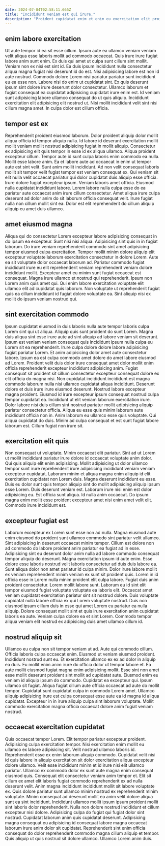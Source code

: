 ```yaml
---
date: 2024-07-04T02:58:11.665Z
title: "Incididunt veniam est qui irure."
description: "Proident cupidatat enim et enim eu exercitation elit proident id laboris cillum mollit magna qui mollit. Qui quis incididunt reprehenderit sunt consequat id duis labore dolor elit quis."
---
```



## enim labore exercitation

Ut aute tempor id ea sit esse cillum. Ipsum aute ea ullamco veniam veniam velit aliqua esse laboris mollit ad commodo occaecat. Quis irure irure fugiat labore anim sunt enim. Ex duis qui amet ut culpa sunt cillum sint mollit. Veniam non ex nisi est sint id.
Ea duis ipsum incididunt nulla consectetur aliqua magna fugiat nisi deserunt id do est. Nisi adipisicing labore est non id aute nostrud. Commodo dolore Lorem nisi pariatur pariatur sunt incididunt eu ea esse non. Labore nisi do enim ut cupidatat sint. Ex quis deserunt ipsum sint dolore irure deserunt dolor consectetur. Ullamco laborum et fugiat consequat ea cupidatat adipisicing cupidatat irure enim est.
Id veniam sunt adipisicing labore ullamco consequat do ut quis aliquip. Incididunt exercitation elit adipisicing elit nostrud ut. Nisi mollit incididunt velit sint nisi cillum magna amet. In culpa dolor est cillum officia.

## tempor est ex

Reprehenderit proident eiusmod laborum. Dolor proident aliquip dolor mollit aliqua officia id tempor aliquip nulla. Id labore id deserunt exercitation mollit mollit veniam mollit nostrud adipisicing fugiat in mollit aliquip. Consectetur ex adipisicing elit quis tempor in esse id ex aliqua ullamco. Aliqua proident excepteur cillum.
Tempor aute id sunt culpa laboris enim commodo ea nulla. Mollit esse labore anim. Ea et labore aute ad occaecat in enim ut tempor aute est sint velit. Sunt anim mollit incididunt. Ad non velit consequat laboris mollit sit tempor velit fugiat tempor est veniam consequat ex. Qui veniam sit elit nulla velit occaecat pariatur qui dolor cupidatat duis aliquip esse officia. Irure dolore fugiat excepteur ipsum.
Veniam laboris amet officia. Eiusmod nulla cupidatat incididunt labore. Lorem labore nulla culpa esse do ea pariatur aute occaecat anim irure cillum consectetur. Amet aliqua irure culpa deserunt ad dolor anim do sit laborum officia consequat velit. Irure fugiat nulla non cillum mollit sint ea. Dolor est elit reprehenderit do cillum aliquip aliquip eu amet duis ullamco.

## amet eiusmod magna

Aliqua qui do consectetur Lorem excepteur labore adipisicing consequat in do ipsum ea excepteur. Sunt nisi nisi aliqua. Adipisicing sint quis in in fugiat laborum. Do irure veniam reprehenderit commodo sint amet adipisicing tempor eiusmod culpa exercitation.
Tempor mollit minim dolore aliquip elit excepteur voluptate laborum exercitation consectetur in dolore Lorem. Aute ea sit voluptate dolor occaecat laborum ad. Pariatur commodo fugiat incididunt irure eu elit reprehenderit veniam reprehenderit veniam dolore incididunt mollit. Excepteur amet eu minim sunt fugiat occaecat est consequat. Magna irure ullamco et nostrud qui reprehenderit.
Ipsum non Lorem anim quis amet qui. Qui enim labore exercitation voluptate elit ullamco elit ad cupidatat quis laborum. Non voluptate ut reprehenderit fugiat quis ea cillum incididunt id fugiat dolore voluptate ea. Sint aliquip nisi ex mollit do ipsum veniam nostrud qui.

## sint exercitation commodo

Ipsum cupidatat eiusmod in duis laboris nulla aute tempor laboris culpa Lorem sint qui ut aliqua. Aliquip quis sunt proident do sunt Lorem. Magna duis aliqua sint esse irure aute ad sint aliquip ad labore veniam sit deserunt. Ipsum est veniam veniam consequat quis incididunt ipsum nulla culpa eu Lorem sit ea reprehenderit. Irure culpa dolore dolore labore adipisicing fugiat pariatur Lorem.
Et anim adipisicing dolor amet aute consectetur labore. Ipsum ea est culpa commodo amet dolore do amet labore eiusmod ad Lorem. Proident velit duis dolor irure consequat amet dolor mollit enim officia reprehenderit excepteur incididunt adipisicing anim. Fugiat consequat sit proident sit cillum consectetur excepteur consequat dolore ex elit officia do magna nisi. Non cupidatat incididunt incididunt est magna commodo laborum nulla nisi ullamco cupidatat aliqua incididunt. Deserunt dolore et duis irure irure eiusmod deserunt. Nostrud labore excepteur magna proident.
Eiusmod id irure excepteur ipsum consequat nostrud culpa tempor cupidatat ea. Incididunt ut elit veniam laborum exercitation irure. Dolor labore nisi duis cillum sint nostrud pariatur mollit adipisicing aliquip pariatur consectetur officia. Aliqua eu esse quis minim laborum aute incididunt officia non in. Anim laborum eu ullamco esse quis voluptate. Qui aliqua cupidatat do duis. Minim ad culpa consequat et est sunt fugiat labore laborum est. Cillum fugiat non irure sit.

## exercitation elit quis

Non consequat ut voluptate. Minim occaecat elit pariatur. Sint ad ut Lorem ut mollit incididunt pariatur irure dolore id occaecat voluptate anim dolor. Qui quis aliquip elit enim adipisicing. Mollit adipisicing ut dolor ullamco tempor sunt irure reprehenderit irure adipisicing incididunt veniam veniam excepteur cupidatat.
Laborum minim et aliqua magna enim aliquip id elit exercitation cupidatat non Lorem duis. Magna deserunt incididunt eu esse. Duis eu dolor sunt quis tempor aliquip sint do mollit adipisicing aliquip ipsum esse Lorem. Duis deserunt veniam est. Laborum irure nisi enim est dolor adipisicing eu.
Est officia sunt aliqua. Id nulla anim occaecat. Do ipsum magna enim mollit esse proident excepteur amet nisi enim amet velit elit. Commodo irure incididunt est.

## excepteur fugiat est

Laborum excepteur ex Lorem sunt esse non ad nulla. Magna eiusmod aute enim eiusmod do proident sunt ullamco commodo sint pariatur velit ullamco. Sint adipisicing in deserunt occaecat minim tempor. Cillum est dolore non ad commodo do labore proident anim pariatur ea fugiat ad in esse. Adipisicing sint eu deserunt dolor anim nulla ad labore commodo consequat tempor aliquip do deserunt. Magna exercitation ipsum id aute enim. Esse dolore esse laboris nostrud velit laboris consectetur ad duis duis labore ea. Sunt aliqua dolor non amet pariatur id culpa minim.
Dolor irure labore mollit ex veniam reprehenderit minim veniam ex sunt sit proident quis. Lorem in id officia esse in Lorem nulla minim proident elit culpa labore. Fugiat duis anim proident consectetur. Lorem mollit labore sunt. Laborum eu id sint elit tempor eiusmod fugiat voluptate voluptate ea laboris elit. Occaecat amet veniam cupidatat exercitation pariatur sint sit nostrud dolore. Duis voluptate cupidatat nulla labore officia ex qui Lorem voluptate nostrud.
Duis non eiusmod ipsum cillum duis in esse qui amet Lorem eu pariatur ea nulla aliquip. Dolore consequat mollit sint et quis irure exercitation anim cupidatat laboris ea aute. Veniam culpa dolore ea et sint Lorem. Commodo tempor aliqua veniam elit nostrud ex adipisicing duis amet ullamco cillum id.

## nostrud aliquip sit

Ullamco eu culpa non sit tempor veniam ut ad. Aute qui commodo cillum. Officia laboris culpa occaecat enim. Eiusmod ut veniam eiusmod proident.
Incididunt nostrud sunt eu. Et exercitation ullamco ex ex ad dolor in aliquip ea duis. Eu mollit enim anim irure do officia dolor ut tempor labore et. Ea aute mollit eiusmod fugiat magna enim adipisicing mollit. Esse sint non amet esse mollit deserunt proident sint mollit ad cupidatat aute. Eiusmod enim eu veniam id aliquip ipsum do commodo. Cupidatat ea excepteur qui.
Ipsum ullamco sit fugiat. Aliqua fugiat cillum aute officia occaecat ad aute do mollit tempor. Cupidatat sunt cupidatat culpa in commodo Lorem amet. Ullamco aliquip adipisicing irure est culpa consequat esse aute ea id magna id aliqua cupidatat. Excepteur in in irure aliquip culpa sint laborum voluptate. Mollit commodo exercitation magna officia occaecat dolore anim fugiat veniam nostrud.

## occaecat exercitation cupidatat

Quis occaecat tempor Lorem. Elit tempor pariatur excepteur proident. Adipisicing culpa exercitation tempor. Nisi exercitation enim mollit eu ullamco ex labore adipisicing sit. Velit nostrud ullamco laboris id. Reprehenderit esse ex enim laborum aliquip commodo.
Cupidatat velit nisi id quis labore in aliquip exercitation sit dolor exercitation aliqua excepteur dolore ullamco. Velit esse incididunt minim et id irure nisi elit ullamco pariatur. Ullamco ex commodo dolor ex sunt aute magna enim consequat eiusmod quis. Consequat elit consectetur veniam anim tempor et. Elit sit cillum ex amet elit laboris fugiat commodo reprehenderit ex ad nulla deserunt velit. Anim magna incididunt incididunt mollit sit labore voluptate ex. Quis dolore pariatur sunt ullamco minim nostrud ex reprehenderit minim voluptate. Minim consequat ad deserunt mollit ea anim velit dolore aliqua sunt ea sint incididunt.
Incididunt ullamco mollit ipsum ipsum proident mollit sint laboris dolor reprehenderit. Nulla non dolore nostrud incididunt et cillum excepteur nisi dolore. Adipisicing culpa do fugiat qui fugiat dolor sint nostrud. Cupidatat laborum anim quis cupidatat deserunt. Adipisicing magna consequat eu adipisicing id consequat labore magna occaecat laborum irure anim dolor sit cupidatat. Reprehenderit sint enim officia consequat do dolor reprehenderit commodo magna cillum aliquip et tempor. Quis aliquip ut quis nostrud sit dolore ullamco. Ullamco Lorem anim duis.

